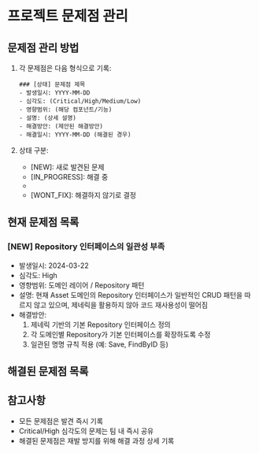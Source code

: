 # 프로젝트 문제점 관리

## 문제점 관리 방법
1. 각 문제점은 다음 형식으로 기록:
   ```
   ### [상태] 문제점 제목
   - 발생일시: YYYY-MM-DD
   - 심각도: (Critical/High/Medium/Low)
   - 영향범위: (해당 컴포넌트/기능)
   - 설명: (상세 설명)
   - 해결방안: (제안된 해결방안)
   - 해결일시: YYYY-MM-DD (해결된 경우)
   ```

2. 상태 구분:
   - [NEW]: 새로 발견된 문제
   - [IN_PROGRESS]: 해결 중
   - [RESOLVED]: 해결됨
   - [WONT_FIX]: 해결하지 않기로 결정

## 현재 문제점 목록

### [NEW] Repository 인터페이스의 일관성 부족
- 발생일시: 2024-03-22
- 심각도: High
- 영향범위: 도메인 레이어 / Repository 패턴
- 설명: 현재 Asset 도메인의 Repository 인터페이스가 일반적인 CRUD 패턴을 따르지 않고 있으며, 제네릭을 활용하지 않아 코드 재사용성이 떨어짐
- 해결방안: 
  1. 제네릭 기반의 기본 Repository 인터페이스 정의
  2. 각 도메인별 Repository가 기본 인터페이스를 확장하도록 수정
  3. 일관된 명명 규칙 적용 (예: Save, FindByID 등)

## 해결된 문제점 목록

## 참고사항
- 모든 문제점은 발견 즉시 기록
- Critical/High 심각도의 문제는 팀 내 즉시 공유
- 해결된 문제점은 재발 방지를 위해 해결 과정 상세 기록 